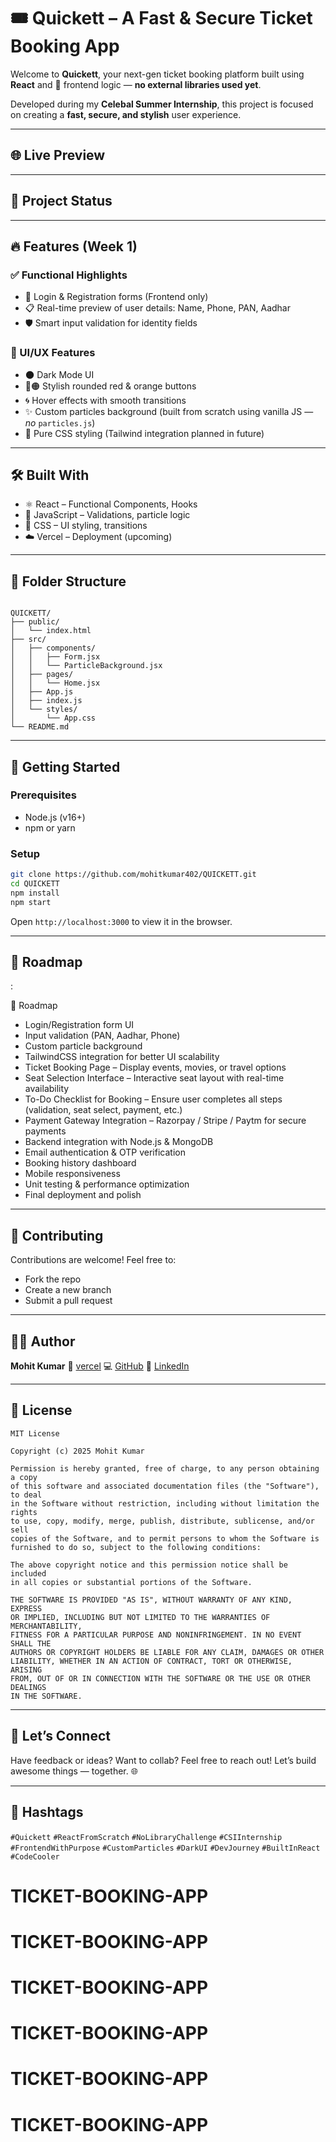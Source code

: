 
# 🎟️ Quickett – A Fast & Secure Ticket Booking App



Welcome to **Quickett**, your next-gen ticket booking platform built using **React** and 💯 frontend logic — **no external libraries used yet**.

Developed during my **Celebal Summer Internship**, this project is focused on creating a **fast, secure, and stylish** user experience.

---

## 🌐 Live Preview



---

## 📌 Project Status


---

## 🔥 Features (Week 1)

### ✅ Functional Highlights
- 🔐 Login & Registration forms (Frontend only)
- 📋 Real-time preview of user details: Name, Phone, PAN, Aadhar
- 🛡️ Smart input validation for identity fields

### 🎨 UI/UX Features
- 🌑 Dark Mode UI
- 🔴🟠 Stylish rounded red & orange buttons
- 🌀 Hover effects with smooth transitions
- ✨ Custom particles background (built from scratch using vanilla JS — *no* `particles.js`)
- 💅 Pure CSS styling (Tailwind integration planned in future)

---

## 🛠️ Built With

- ⚛️ React – Functional Components, Hooks
- 🧠 JavaScript – Validations, particle logic
- 🎨 CSS – UI styling, transitions
- ☁️ Vercel – Deployment (upcoming)

---

## 🧩 Folder Structure

```

QUICKETT/
├── public/
│   └── index.html
├── src/
│   ├── components/
│   │   ├── Form.jsx
│   │   └── ParticleBackground.jsx
│   ├── pages/
│   │   └── Home.jsx
│   ├── App.js
│   ├── index.js
│   └── styles/
│       └── App.css
└── README.md

````

---

## 🧪 Getting Started

### Prerequisites
- Node.js (v16+)
- npm or yarn

### Setup

```bash
git clone https://github.com/mohitkumar402/QUICKETT.git
cd QUICKETT
npm install
npm start
````

Open `http://localhost:3000` to view it in the browser.

---

## 🔭 Roadmap
:

🔭 Roadmap
- Login/Registration form UI
- Input validation (PAN, Aadhar, Phone)
- Custom particle background
- TailwindCSS integration for better UI scalability
- Ticket Booking Page – Display events, movies, or travel options
- Seat Selection Interface – Interactive seat layout with real-time availability
- To-Do Checklist for Booking – Ensure user completes all steps (validation, seat select, payment, etc.)
- Payment Gateway Integration – Razorpay / Stripe / Paytm for secure payments
- Backend integration with Node.js & MongoDB
- Email authentication & OTP verification
- Booking history dashboard
- Mobile responsiveness
- Unit testing & performance optimization
- Final deployment and polish



---

## 🤝 Contributing

Contributions are welcome! Feel free to:

* Fork the repo
* Create a new branch
* Submit a pull request



---

## 👨‍💻 Author

**Mohit Kumar**
🚀 [vercel](https://quickett.vercel.app/)
💻 [GitHub](https://github.com/mohitkumar402/QUICKETT)
🔗 [LinkedIn](https://www.linkedin.com/in/mohit-kumar-851367168/)

---

## 📄 License

```
MIT License

Copyright (c) 2025 Mohit Kumar

Permission is hereby granted, free of charge, to any person obtaining a copy
of this software and associated documentation files (the "Software"), to deal
in the Software without restriction, including without limitation the rights
to use, copy, modify, merge, publish, distribute, sublicense, and/or sell  
copies of the Software, and to permit persons to whom the Software is  
furnished to do so, subject to the following conditions:

The above copyright notice and this permission notice shall be included  
in all copies or substantial portions of the Software.

THE SOFTWARE IS PROVIDED "AS IS", WITHOUT WARRANTY OF ANY KIND, EXPRESS  
OR IMPLIED, INCLUDING BUT NOT LIMITED TO THE WARRANTIES OF MERCHANTABILITY,  
FITNESS FOR A PARTICULAR PURPOSE AND NONINFRINGEMENT. IN NO EVENT SHALL THE  
AUTHORS OR COPYRIGHT HOLDERS BE LIABLE FOR ANY CLAIM, DAMAGES OR OTHER  
LIABILITY, WHETHER IN AN ACTION OF CONTRACT, TORT OR OTHERWISE, ARISING  
FROM, OUT OF OR IN CONNECTION WITH THE SOFTWARE OR THE USE OR OTHER DEALINGS  
IN THE SOFTWARE.
```

---

## 💬 Let’s Connect

Have feedback or ideas? Want to collab? Feel free to reach out!
Let’s build awesome things — together. 🌐

---

## 📌 Hashtags

`#Quickett` `#ReactFromScratch` `#NoLibraryChallenge` `#CSIInternship` `#FrontendWithPurpose`
`#CustomParticles` `#DarkUI` `#DevJourney` `#BuiltInReact` `#CodeCooler`


# TICKET-BOOKING-APP
# TICKET-BOOKING-APP
# TICKET-BOOKING-APP
# TICKET-BOOKING-APP
# TICKET-BOOKING-APP
# TICKET-BOOKING-APP
